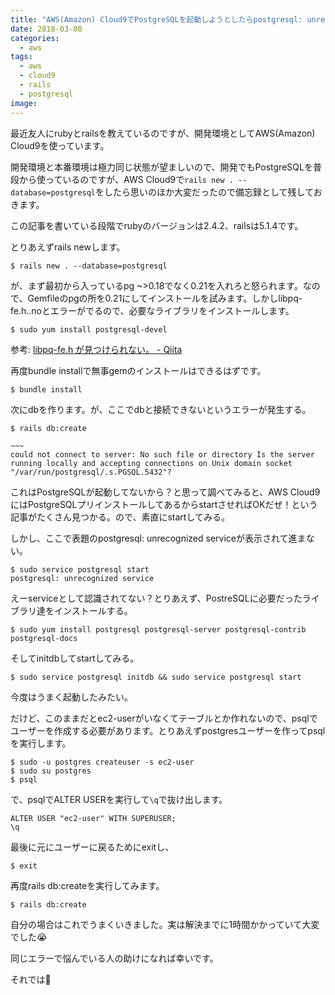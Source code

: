 ```yaml
---
title: "AWS(Amazon) Cloud9でPostgreSQLを起動しようとしたらpostgresql: unrecognized serviceと表示される問題の解決方法"
date: 2018-03-08
categories:
  - aws
tags:
  - aws
  - cloud9
  - rails
  - postgresql
image:
---
```

最近友人にrubyとrailsを教えているのですが、開発環境としてAWS(Amazon) Cloud9を使っています。

<!--more-->

開発環境と本番環境は極力同じ状態が望ましいので、開発でもPostgreSQLを普段から使っているのですが、AWS Cloud9で`rails new . --database=postgresql`をしたら思いのほか大変だったので備忘録として残しておきます。

この記事を書いている段階でrubyのバージョンは2.4.2、railsは5.1.4です。

とりあえずrails newします。

```
$ rails new . --database=postgresql
```

が、まず最初から入っているpg ~>0.18でなく0.21を入れろと怒られます。なので、Gemfileのpgの所を0.21にしてインストールを試みます。しかしlibpq-fe.h..noとエラーがでるので、必要なライブラリをインストールします。

```
$ sudo yum install postgresql-devel
```
参考: [libpq-fe.h が見つけられない。 - Qiita](https://qiita.com/s_osa/items/9b72643c9f7185736395)

再度bundle installで無事gemのインストールはできるはずです。

```
$ bundle install
```

次にdbを作ります。が、ここでdbと接続できないというエラーが発生する。

```
$ rails db:create

~~~
could not connect to server: No such file or directory Is the server running locally and accepting connections on Unix domain socket "/var/run/postgresql/.s.PGSQL.5432"?
```

これはPostgreSQLが起動してないから？と思って調べてみると、AWS Cloud9にはPostgreSQLプリインストールしてあるからstartさせればOKだぜ！という記事がたくさん見つかる。ので、素直にstartしてみる。

しかし、ここで表題のpostgresql: unrecognized serviceが表示されて進まない。

```
$ sudo service postgresql start
postgresql: unrecognized service
```

えーserviceとして認識されてない？とりあえず、PostreSQLに必要だったライブラリ達をインストールする。

```
$ sudo yum install postgresql postgresql-server postgresql-contrib postgresql-docs
```

そしてinitdbしてstartしてみる。

```
$ sudo service postgresql initdb && sudo service postgresql start
```

今度はうまく起動したみたい。

だけど、このままだとec2-userがいなくてテーブルとか作れないので、psqlでユーザーを作成する必要があります。とりあえずpostgresユーザーを作ってpsqlを実行します。

```
$ sudo -u postgres createuser -s ec2-user
$ sudo su postgres
$ psql
```

で、psqlでALTER USERを実行して`\q`で抜け出します。

```
ALTER USER "ec2-user" WITH SUPERUSER;
\q
```

最後に元にユーザーに戻るためにexitし、

```
$ exit
```

再度rails db:createを実行してみます。

```
$ rails db:create
```

自分の場合はこれでうまくいきました。実は解決までに1時間かかっていて大変でした😭

同じエラーで悩んでいる人の助けになれば幸いです。

それでは👋
